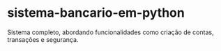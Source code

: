 # sistema-bancario-em-python
Sistema completo, abordando funcionalidades como criação de contas, transações e segurança. 
